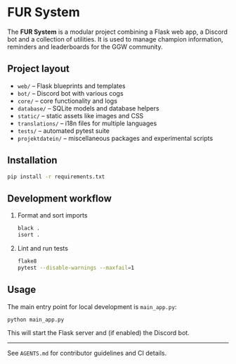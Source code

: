 # FUR System

The **FUR System** is a modular project combining a Flask web app, a Discord bot and a collection of utilities. It is used to manage champion information, reminders and leaderboards for the GGW community.

## Project layout

- `web/` – Flask blueprints and templates
- `bot/` – Discord bot with various cogs
- `core/` – core functionality and logs
- `database/` – SQLite models and database helpers
- `static/` – static assets like images and CSS
- `translations/` – i18n files for multiple languages
- `tests/` – automated pytest suite
- `projektdatein/` – miscellaneous packages and experimental scripts

## Installation

```bash
pip install -r requirements.txt
```

## Development workflow

1. Format and sort imports
   ```bash
   black .
   isort .
   ```
2. Lint and run tests
   ```bash
   flake8
   pytest --disable-warnings --maxfail=1
   ```

## Usage

The main entry point for local development is `main_app.py`:

```bash
python main_app.py
```

This will start the Flask server and (if enabled) the Discord bot.

---

See `AGENTS.md` for contributor guidelines and CI details.
